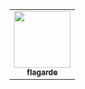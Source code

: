 <!-- ALL-CONTRIBUTORS-LIST:START - Do not remove or modify this section -->
<!-- prettier-ignore-start -->
<!-- markdownlint-disable -->
<table>
  <tr>
    <td align="center"><a href="https://github.com/flagarde"><img src="https://avatars2.githubusercontent.com/u/8627746?v=4" width="100px;" alt=""/><br /><sub><b>flagarde</b></sub></a></td>
  </tr>
</table>

<!-- markdownlint-enable -->
<!-- prettier-ignore-end -->
<!-- ALL-CONTRIBUTORS-LIST:END -->

